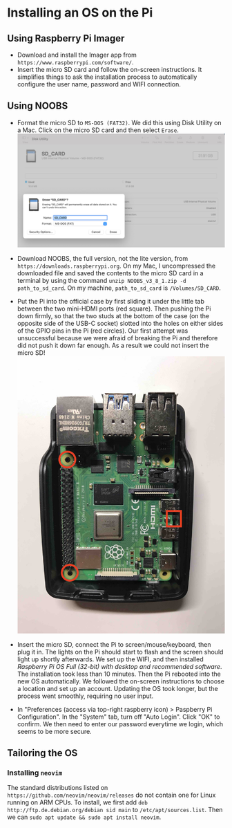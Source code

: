 # Installing an OS on the Pi

## Using Raspberry Pi Imager
- Download and install the Imager app from `https://www.raspberrypi.com/software/`.
- Insert the micro SD card and follow the on-screen instructions. It simplifies things to ask the installation process to automatically configure the user name, password and WIFI connection.


## Using NOOBS

- Format the micro SD to `MS-DOS (FAT32)`. We did this using Disk Utility on a Mac. Click on the micro SD card and then select `Erase`.
    ![](figs/formatting_sd.png)

- Download NOOBS, the full version, not the lite version, from `https://downloads.raspberrypi.org`. On my Mac, I uncompressed the downloaded file and saved the contents to the micro SD card in a terminal by using the command `unzip NOOBS_v3_8_1.zip -d path_to_sd_card`. On my machine, `path_to_sd_card` is `/Volumes/SD_CARD`.

- Put the Pi into the official case by first sliding it under the little tab between the two mini-HDMI ports (red square). Then pushing the Pi down firmly, so that the two studs at the bottom of the case (on the opposite side of the USB-C socket) slotted into the holes on either sides of the GPIO pins in the Pi (red circles). Our first attempt was unsuccessful because we were afraid of breaking the Pi and therefore did not push it down far enough. As a result we could not insert the micro SD!
    ![](figs/case.jpg)
 
- Insert the micro SD, connect the Pi to screen/mouse/keyboard, then plug it in. The lights on the Pi should start to flash and the screen should light up shortly afterwards. We set up the WIFI, and then installed *Raspberry Pi OS Full (32-bit) with desktop and recommended software*. The installation took less than 10 minutes. Then the Pi rebooted into the new OS automatically. We followed the on-screen instructions to choose a location and set up an account. Updating the OS took longer, but the process went smoothly, requiring no user input.

- In "Preferences (access via top-right raspberry icon) > Paspberry Pi Configuration". In the "System" tab, turn off "Auto Login".  Click "OK" to confirm. We then need to enter our password everytime we login, which seems to be more secure.


## Tailoring the OS
### Installing `neovim`
The standard distributions listed on `https://github.com/neovim/neovim/releases` do not contain one for Linux running on ARM CPUs. To install, we first add `deb http://ftp.de.debian.org/debian sid main` to `/etc/apt/sources.list`. Then we can `sudo apt update && sudo apt install neovim`.